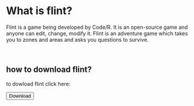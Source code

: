 <!DOCTYPE html>
<html lang="en">
<head>
<title>Flint</title>
<meta charset="UTF-8">
<meta name="viewport" content="width=device-width, initial-scale=1">
<style>
  
body {
  font-family: Arial, Helvetica, sans-serif;
}
</style>
</head>

<body>

<h1> What is flint? </h1>
<p>Flint is a game being developed by Code/R. It is an open-source game and anyone can edit, change, modify it. Flint is an adventure game which takes you to zones and areas and asks you questions to survive.</p>
<br/>
<h2> how to download flint?</h2>
  <p> to dowload flint  click here:</p>
  <a href="https://github.com/Code-R-scompanies-technologies/Elytra/releases"  download="https://github.com/Code-R-scompanies-technologies/Elytra/releases"> 
                <button type="button">Download</button> 
            </a> 


</body>

</html>

